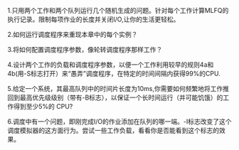 1.只用两个工作和两个队列运行几个随机生成的问题。针对每个工作计算MLFQ的执行记录。限制每项作业的长度并关闭I/O,让你的生活更轻松。

2.如何运行调度程序来重现本章中的每个实例？

3.将如何配置调度程序参数，像轮转调度程序那样工作？

4.设计两个工作的负载和调度程序参数，以便一个工作利用较早的规则4a和4b(用-S标志打开）来“愚弄”调度程序，在特定的时间间隔内获得99%的CPU.

5.给定一个系统，其最高队列中的时间片长度为10ms,你需要如何频繁地将工作推回到最高优先级级别（带有-B标志），以保证一个长时间运行（并可能饥饿）的工作得到至少5%的 CPU?

6.调度中有一个问题，即刚完成I/O的作业添加在队列的哪一端。-I标志改变了这个调度模拟器的这方面行为。尝试一些工作负载，看看你是否能看到这个标志的效果。
